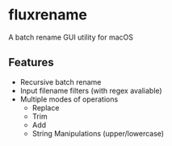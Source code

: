 # fluxrename
A batch rename GUI utility for macOS

## Features
- Recursive batch rename
- Input filename filters (with regex avaliable)
- Multiple modes of operations
    - Replace
    - Trim
    - Add
    - String Manipulations (upper/lowercase)
